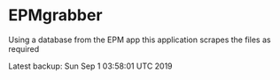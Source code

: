 # EPMgrabber
Using a database from the EPM app this application scrapes the files as required


Latest backup: Sun Sep 1 03:58:01 UTC 2019
